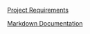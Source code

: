 [Project Requirements](https://byui-cse.github.io/cse212-course/lesson10/10-prepare.html)

[Markdown Documentation](https://markdown-guide.readthedocs.io/en/latest/index.html)
